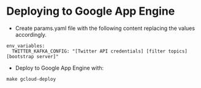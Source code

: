 # Deploying to Google App Engine

- Create params.yaml file with the following content replacing the values accordingly.

```text
env_variables:
  TWITTER_KAFKA_CONFIG: "[Twitter API credentials] [filter topics] [bootstrap server]"
```

- Deploy to Google App Engine with:

```shell
make gcloud-deploy
```